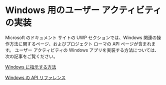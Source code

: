 # <a name="implementing-user-activities-for-windows"></a>Windows 用のユーザー アクティビティの実装

Microsoft のドキュメント サイトの UWP セクションでは、Windows 関連の操作方法に関するページ、およびプロジェクト ローマの API ページが含まれます。 ユーザー アクティビティの Windows アプリを実装する方法については、次の記事をご覧ください。

[Windows に指示する方法](https://docs.microsoft.com/windows/uwp/launch-resume/useractivities)

[Windows の API リファレンス](https://docs.microsoft.com/uwp/api/windows.applicationmodel.useractivities)